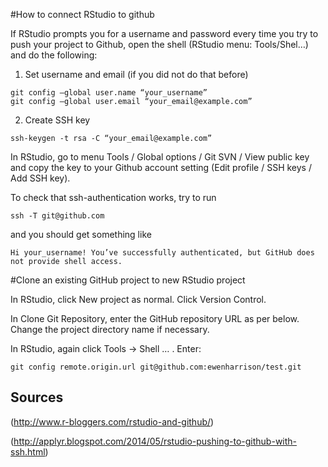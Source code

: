#How to connect RStudio to github 

If RStudio prompts you for a username and password every time you try to push your project to Github, open the shell (RStudio menu: Tools/Shel…) and do the following:

1) Set username and email (if you did not do that before)

```
git config —global user.name “your_username” 
git config —global user.email “your_email@example.com”
```

2) Create SSH key

`ssh-keygen -t rsa -C “your_email@example.com”`

In RStudio, go to menu Tools / Global options / Git SVN / View public key and copy the key to your Github account setting (Edit profile / SSH keys / Add SSH key).

To check that ssh-authentication works, try to run

`ssh -T git@github.com`

and you should get something like

`Hi your_username! You’ve successfully authenticated, but GitHub does not provide shell access.`

#Clone an existing GitHub project to new RStudio project

In RStudio, click New project as normal. Click Version Control.

In Clone Git Repository, enter the GitHub repository URL as per below. Change the project directory name if necessary.

In RStudio, again click Tools -> Shell … . Enter:

`git config remote.origin.url git@github.com:ewenharrison/test.git`

## Sources 
(http://www.r-bloggers.com/rstudio-and-github/) 

(http://applyr.blogspot.com/2014/05/rstudio-pushing-to-github-with-ssh.html)
